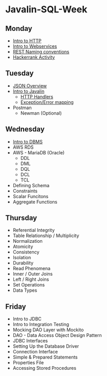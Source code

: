# Javalin-SQL-Week

## Monday
 - [Intro to HTTP](https://github.com/LiquidPlummer/Javalin-SQL-Week/blob/main/notes/intro-to-http.md)
 - [Intro to Webservices](https://github.com/LiquidPlummer/Javalin-SQL-Week/blob/main/notes/intro-to-webservices.md)
 - [REST Naming conventions](https://github.com/LiquidPlummer/Javalin-SQL-Week/blob/main/notes/intro-to-webservices.md)
 - [Hackerrank Activity](https://www.hackerrank.com/week-2-code-contest)

## Tuesday
 - [JSON Overview](https://github.com/LiquidPlummer/Javalin-SQL-Week/blob/main/notes/intro-to-json.md)
 - [Intro to Javalin](https://github.com/LiquidPlummer/Javalin-SQL-Week/blob/main/notes/intro-to-javalin.md)
   - [HTTP Handlers](https://github.com/LiquidPlummer/Javalin-SQL-Week/blob/main/notes/intro-to-javalin.md)
   - [Exception/Error mapping](https://github.com/LiquidPlummer/Javalin-SQL-Week/blob/main/notes/intro-to-javalin.md)
 - Postman
   - Newman (Optional)

## Wednesday
 - [Intro to DBMS](https://github.com/LiquidPlummer/Javalin-SQL-Week/blob/main/notes/intro-to-dbms.md)
 - AWS RDS
 - AWS - MariaDB (Oracle)
   - DDL
   - DML
   - DQL
   - DCL
   - TCL
 - Defining Schema
 - Constraints
 - Scalar Funcitons
 - Aggregate Functions

## Thursday
 - Referential Integrity
 - Table Relationship / Multiplicity
 - Normalization
 - Atomicity
 - Consistency
 - Isolation
 - Durability
 - Read Phenomena
 - Inner / Outer Joins
 - Left / Right Joins
 - Set Operations
 - Data Types

## Friday
 - Intro to JDBC
 - Intro to Integration Testing
 - Mocking DAO Layer with Mockito
 - DAO - Data Access Object Design Pattern
 - JDBC Interfaces
 - Setting Up the Database Driver
 - Connection Interface
 - Simple & Prepared Statements
 - Properties File
 - Accessing Stored Procedures
